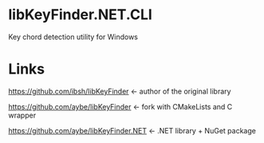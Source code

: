 # libKeyFinder.NET.CLI
Key chord detection utility for Windows

# Links

https://github.com/ibsh/libKeyFinder <- author of the original library

https://github.com/aybe/libKeyFinder <- fork with CMakeLists and C wrapper

https://github.com/aybe/libKeyFinder.NET <- .NET library + NuGet package
